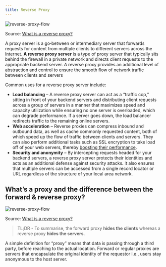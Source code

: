 ```yaml
---
title: Reverse Proxy
---
```


![reverse-proxy-flow](/img/linux/network/reverse-proxy-flow.svg)

Source: [What is a reverse proxy?](https://www.cloudflare.com/en-gb/learning/cdn/glossary/reverse-proxy/)

A proxy server is a go‑between or intermediary server that forwards requests for content from multiple clients to different servers across the Internet. **A reverse proxy server** is a type of proxy server that typically sits behind the firewall in a private network and directs client requests to the appropriate backend server. A reverse proxy provides an additional level of abstraction and control to ensure the smooth flow of network traffic between clients and servers

Common uses for a reverse proxy server include:

- **Load balancing** – A reverse proxy server can act as a “traffic cop,” sitting in front of your backend servers and distributing client requests across a group of servers in a manner that maximizes speed and capacity utilization while ensuring no one server is overloaded, which can degrade performance. If a server goes down, the load balancer redirects traffic to the remaining online servers.
- **Web acceleration** – Reverse proxies can compress inbound and outbound data, as well as cache commonly requested content, both of which speed up the flow of traffic between clients and servers. They can also perform additional tasks such as SSL encryption to take load off of your web servers, thereby [boosting their performance](https://www.nginx.com/resources/glossary/web-acceleration/).
- **Security and anonymity** – By intercepting requests headed for your backend servers, a reverse proxy server protects their identities and acts as an additional defense against security attacks. It also ensures that multiple servers can be accessed from a single record locator or URL regardless of the structure of your local area network.


## What’s a proxy and the difference between the forward & reverse proxy?

![reverse-proxy-flow](/img/linux/network/forward-proxy-flow.svg)

Source: [What is a reverse proxy?](https://www.cloudflare.com/en-gb/learning/cdn/glossary/reverse-proxy/)

> TL;DR - To summarise, the forward proxy **hides the clients** whereas a reverse proxy **hides the servers**.

A simple definition for “proxy” means that data is passing through a third party, before reaching to the actual location. Forward or regular proxies are servers that encapsulate the original identity of the requestor i.e., users stay anonymous to the host server.